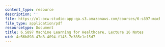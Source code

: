 ```yaml
---
content_type: resource
description: ''
file: https://ol-ocw-studio-app-qa.s3.amazonaws.com/courses/6-s897-machine-learning-for-healthcare-spring-2019/4e56b89847d84094f1437e385c1c15d7_MIT6_S897S19_lec16note.pdf
file_type: application/pdf
resourcetype: Document
title: 6.S897 Machine Learning for Healthcare, Lecture 16 Notes
uid: 4e56b898-47d8-4094-f143-7e385c1c15d7
---
```

